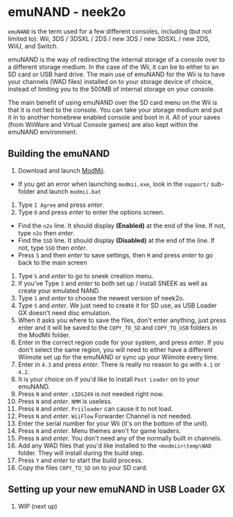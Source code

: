 # emuNAND - neek2o
`emuNAND` is the term used for a few different consoles, including (but not limited to): Wii, 3DS / 3DSXL / 2DS / new 3DS / new 3DSXL / new 2DS, WiiU, and Switch.

emuNAND is the way of redirecting the internal storage of a console over to a different storage medium. In the case of the Wii, it can be to either to an SD card or USB hard drive. The main use of emuNAND for the Wii is to have your channels (WAD files) installed on to your storage device of choice, instead of limiting you to the 500MB of internal storage on your console.

The main benefit of using emuNAND over the SD card menu on the Wii is that it is not tied to the console. You can take your storage medium and put it in to another homebrew enabled console and boot in it. All of your saves (from WiiWare and Virtual Console games) are also kept within the emuNAND environment.

## Building the emuNAND
1. Download and launch [ModMii](http://code.google.com/p/modmii/downloads/detail?name=ModMii6.3.1.zip).
  - If you get an error when launching `modmii.exe`, look in the `support/` sub-folder and launch `modmii.bat`
1. Type `I Agree` and press _enter_.
1. Type `O` and press _enter_ to enter the options screen.
  - Find the `n2o` line. It should display **(Enabled)** at the end of the line. If not, type `n2o` then _enter_.
  - Find the `SSD` line. It should display **(Disabled)** at the end of the line. If not, type `SSD` then _enter_.
  - Press `S` and then _enter_ to save settings, then `M` and press _enter_ to go back to the main screen
1. Type `S` and _enter_ to go to sneek creation menu.
1. If you've Type `3` and _enter_ to both set up / install SNEEK as well as create your emulated NAND.
1. Type `1` and _enter_ to choose the newest version of neek2o.
1. Type `S` and _enter_. We just need to create it for SD use, as USB Loader GX doesn't need disc emulation.
1. When it asks you where to save the files, don't enter anything, just press enter and it will be saved to the `COPY_TO_SD` and `COPY_TO_USB` folders in the ModMii folder.
1. Enter in the correct region code for your system, and press _enter_. If you don't select the same region, you will need to either have a different Wiimote set up for the emuNAND or sync up your Wiimote every time.
1. Enter in `4.3` and press _enter_. There is really no reason to go with `4.1` or `4.2`.
1. It is your choice on if you'd like to install `Post Loader` on to your emuNAND.
1. Press `N` and _enter_. `cIOS249` is not needed right now.
1. Press `N` and _enter_. `NMM` is useless.
1. Press `N` and _enter_. `Priiloader` can cause it to not load.
1. Press `N` and _enter_. `WiiFlow` Forwarder Channel is not needed.
1. Enter the serial number for your Wii (it's on the bottom of the unit).
1. Press `N` and _enter_. Menu themes aren't for game loaders.
1. Press `N` and _enter_. You don't need any of the normally built in channels.
1. Add any WAD files that you'd like installed to the `<modmii>\temp\WAD` folder. They will install during the build step.
1. Press `Y` and _enter_ to start the build process.
1. Copy the files `COPY_TO_SD` on to your SD card.

## Setting up your new emuNAND in USB Loader GX
1. WIP (next up)